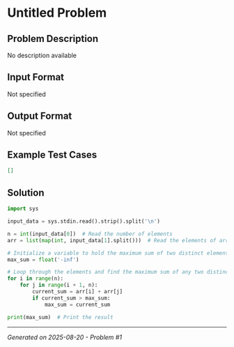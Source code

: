 # Untitled Problem

## Problem Description
No description available

## Input Format
Not specified

## Output Format
Not specified

## Example Test Cases
```json
[]
```

## Solution
```python
import sys

input_data = sys.stdin.read().strip().split('\n')

n = int(input_data[0])  # Read the number of elements
arr = list(map(int, input_data[1].split()))  # Read the elements of array

# Initialize a variable to hold the maximum sum of two distinct elements
max_sum = float('-inf')

# Loop through the elements and find the maximum sum of any two distinct elements
for i in range(n):
    for j in range(i + 1, n):
        current_sum = arr[i] + arr[j]
        if current_sum > max_sum:
            max_sum = current_sum

print(max_sum)  # Print the result
```

---
*Generated on 2025-08-20 - Problem #1*